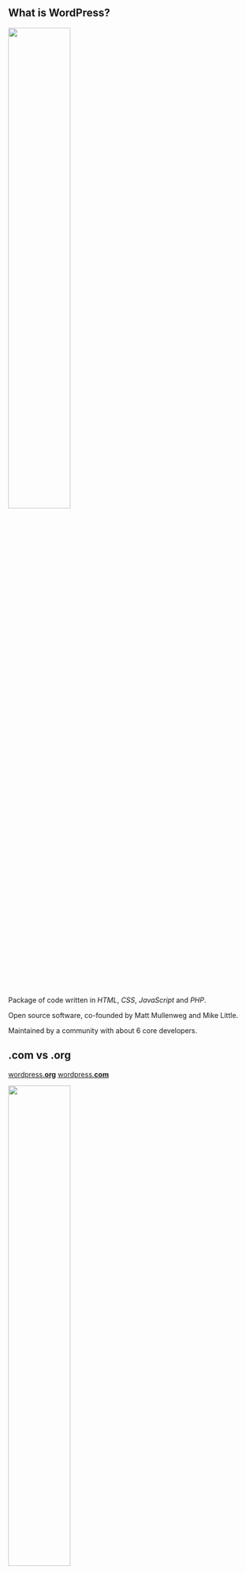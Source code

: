 ## What is WordPress?

<img src='http://making-the-internet.s3.amazonaws.com/wp-knife-comparison.png?@2x' style='width:50%'>

Package of code written in *HTML*, *CSS*, *JavaScript* and *PHP*.

Open source software, co-founded by Matt Mullenweg and Mike Little. 

Maintained by a community with about 6 core developers.





## .com vs .org

[wordpress.**org**](http://wordpress.org)
[wordpress.**com**](http://wordpress.com)

<img src='http://making-the-internet.s3.amazonaws.com/wp-com-vs-org.png?@2x' style='width:50%'>

>> WordPress.com is a blog web hosting service provider owned by Automattic, and powered by the open source WordPress software. It provides free blog hosting for registered users and is financially supported via paid upgrades, &ldquo;VIP&rdquo; services, and advertising.

[Comparison of the wordpress.com plans](http://store.wordpress.com/bundles/)

[More on WordPress.com vs. WordPress.org](http://en.support.wordpress.com/com-vs-org/)




## Why use WordPress?

### You need a blog.

### You need a CMS:

>> A web content management system (web CMS) is a bundled or stand-alone application to create, manage, store and deploy content on Web pages. Web content includes text and embedded graphics, photos, video, audio, and code (e.g., for applications) that displays content or interacts with the user. A web CMS may catalog and index content, select or assemble content at runtime, or deliver content to specific visitors in a requested way, such as other languages. Web CMSs usually allow client control over HTML-based content, files, documents, and web hosting plans based on the system depth and the niche it serves.

You want to build a website for a client that they can manage and manipulate without your help.
You want to build a website that you can easily manage and manipulate the content of.

### You need a feature
Your site needs some specific features, but your coding skills are not advanced enough to create them on your own, or what you need is not so specific that you have to "reinvent the wheel".

Examples:

* You own a white water rafting company and on your site you regularly want to upload photos from your trips. You need a [photo album manager](http://wordpress.org/plugins/easy-photo-album/screenshots/).
* You run a tech conference and you want participants to be able to submit feedback that gets emailed to you. You need a [survey tool](http://wordpress.org/plugins/wordpress-simple-survey/screenshots/).
* You're working on a client's site for their restaurant. They want you to build them an online menu, but their menu changes frequently depending on the seasons so the client needs to easily be able to edit the menu. You need a [menu manager](http://wordpress.org/plugins/easy-restaurant-menu-manager/screenshots/).



## Examples

### Basic blogs: 
* <http://code.flickr.com>

### Site as a whole:
* <http://franklinfountain.com>

### Hybrid site / blog
* <http://biritemarket.com>




## View Source
To tell if a site is running WP, use *View Source* and look for any instances of `wp/` or `wordpress/`.




## Benefits
* An abundance of plugins.
* The most popular blogging system out there; manages 22% of new websites.
* Easy to get support because it's so ubiquitous. 
* Comes off the shelf with good usability and SEO.




## Downsides
* Because it's so popular, it's a desirable target for hackers.
* Because anyone can create themes and plugins, you can sometimes get junk work.
* See next point...




## Easyhard
Depends on your relative experience and your expectations/needs.

Easy because there are so many plugins you can fire up with just a few clicks.

Challenging because getting these plugins to do what you want can be tricky, and can require advanced experience with HTML/CSS/PHP/JavaScript.

Find a theme that looks exactly how you want and the prefect plugins that operate exactly how you want? **WordPress is easy**.

Found a theme that looks about 80% right and plugins that do 80% of what you need? You've got to fill in a 20% gap in a code-heavy, sophisticated system. **WordPress is hard**.




## Levels of WP Users

### How to be a happy, average WordPress user
* Stick in GUI-land. Don't try and pop the hood.
* Play with plugins and themes, using what the authors give you.
* Have low expectations of what you can control. 

### How to be a better than average WordPress user
* Learn the basics of HTML and CSS. Get a general understanding of PHP and JavaScript.
* Tinker more. Pop the hood more.

### How to be a WordPress power user
* Get really good at HTML and CSS. 
* Get beyond a basic understanding of PHP/JavaScript.
* Tinker a lot. Pop the hood frequently.
* Write your own plugins and themes.


